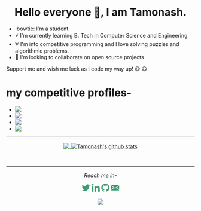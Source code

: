 <h1 align="center">Hello everyone 👋, I am Tamonash.</h1>


- :bowtie: I'm a student
- ⚡ I'm currently learning B. Tech in Computer Science and Engineering
- :heartpulse: I'm into competitive programming and I love solving puzzles and algorithmic problems.  
- 👯 I'm looking to collaborate on open source projects

Support me and wish me luck as I code my way up! :smiley: :smiley:	

# my competitive profiles-

- <img align="left" src="https://cp-logo.vercel.app/codechef/tamo11" /> 
- <img align="left" src="https://cp-logo.vercel.app/codeforces/chris_11" />   
- <img align="left" src="https://cp-logo.vercel.app/atcoder/merlin" />
- <img align="left" src="https://cp-logo.vercel.app/topcoder/_merlin_" />


<!--
**m-e-r-l-i-n/m-e-r-l-i-n** is a ✨ _special_ ✨ repository because its `README.md` (this file) appears on your GitHub profile.

Here are some ideas to get you started:

- 🤔 I’m looking for help with 
- 💬 Ask me about ...
- 📫 How to reach me: ...
- 😄 Pronouns: ...
- ⚡ Fun fact: ...
-->

<hr>

<p align="center">
<a href="https://github.com/m-e-r-l-i-n">	
  <img align="center" src="https://github-readme-stats.vercel.app/api/top-langs/?username=m-e-r-l-i-n&theme=gotham&hide_border=true&bg_color=00000000&text_color=3498db&layout=compact" />
  <img align="center" src="https://github-readme-stats.vercel.app/api?username=m-e-r-l-i-n&show_icons=true&theme=gotham&hide_border=true&bg_color=00000000&text_color=3498db&count_private=true&icon_color=439975" alt="Tamonash's github stats"/>
</a></p>	
<br>

---

<p align="center">
  <i>Reach me in-</i>
  <p align="center">
    <a href="https://twitter.com/tamonash14"><img alt="Tamonash Chakraborty | Twitter" width="22px" src="https://github.com/m-e-r-l-i-n/m-e-r-l-i-n/blob/master/dependencies/twitter.svg" /></a>
    <a href="https://www.linkedin.com/in/tamonash-chakraborty-331546198/"><img alt=" Linkedin" width="22px" src="https://github.com/m-e-r-l-i-n/m-e-r-l-i-n/blob/master/dependencies/linkedin.svg" /></a>
    <a href="https://github.com/m-e-r-l-i-n"><img alt=" GitHub" width="22px" src="https://github.com/m-e-r-l-i-n/m-e-r-l-i-n/blob/master/dependencies/github.svg" /></a>
    <a href="mailto:tamonashchakraborty11@gmail.com"><img alt=" Mail" width="22px" src="https://github.com/m-e-r-l-i-n/m-e-r-l-i-n/blob/master/dependencies/email.svg" /></a>
  </p>

  <p align="center">
    <img align="center" src="https://komarev.com/ghpvc/?username=m-e-r-l-i-n&color=439975&style=flat-square">
  </p>
</p>
